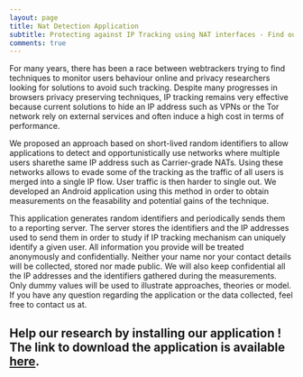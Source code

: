 ```yaml
---
layout: page
title: Nat Detection Application
subtitle: Protecting against IP Tracking using NAT interfaces - Find out if you're alone behind your NAT
comments: true
---
```


For many years, there has been a race between webtrackers  trying  to  find  techniques  to  monitor  users  behaviour online and privacy researchers looking for solutions to avoid such tracking. Despite many progresses in browsers privacy preserving techniques,  IP  tracking  remains  very  effective  because  current solutions to hide an IP address such as VPNs or the Tor network rely  on  external  services  and  often  induce  a  high  cost  in  terms of  performance. 

We  proposed  an  approach  based on  short-lived  random  identifiers  to  allow  applications  to  detect and  opportunistically  use  networks  where  multiple  users  sharethe  same  IP  address  such  as  Carrier-grade  NATs.  Using  these networks allows to evade some of the tracking as the traffic of all users is merged into a single IP flow. User traffic is then harder to single out. We developed an Android application using this method in order to obtain measurements on the feasability and potential gains of the technique.

This application generates random identifiers and periodically sends them to a reporting server.
The server stores the identifiers and the IP addresses used to send them in order to study if IP tracking mechanism can uniquely identify a given user.
All information you provide will be treated anonymously and confidentially. Neither your name nor your contact details will be collected, stored nor made public.
We will also keep confidential all the IP addresses and the identifiers gathered during the measurements. Only dummy values will be used to illustrate approaches, theories or model.
If you have any question regarding the application or the data collected, feel free to contact us at.

## Help our research by installing our application ! The link to download the application is available [here](/assets/apk/app-apk.apk).
